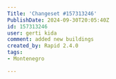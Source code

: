 ```yaml
---
Title: 'Changeset #157313246'
PublishDate: 2024-09-30T20:05:40Z
id: 157313246
user: gerti kida
comment: added new buildings
created_by: Rapid 2.4.0
tags:
- Montenegro

---
```

